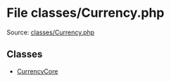 File classes/Currency.php
=========

Source: [classes/Currency.php](https://github.com/PrestaShop/PrestaShop/blob/1.5.4.0/classes/Currency.php)


Classes
-------

* [CurrencyCore](class.CurrencyCore.md)

